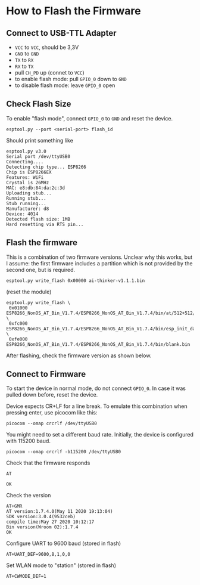 # How to Flash the Firmware


## Connect to USB-TTL Adapter

* `VCC` to `VCC`, should be 3,3V
* `GND` to `GND`
* `TX` to `RX`
* `RX` to `TX`
* pull `CH_PD` up (connet to `VCC`)
* to enable flash mode: pull `GPIO_0` down to `GND`
* to disable flash mode: leave `GPIO_0` open


## Check Flash Size

To enable "flash mode", connect `GPIO_0` to `GND` and reset the device.

```
esptool.py --port <serial-port> flash_id
```

Should print something like
```
esptool.py v3.0
Serial port /dev/ttyUSB0
Connecting....
Detecting chip type... ESP8266
Chip is ESP8266EX
Features: WiFi
Crystal is 26MHz
MAC: e8:db:84:da:2c:3d
Uploading stub...
Running stub...
Stub running...
Manufacturer: d8
Device: 4014
Detected flash size: 1MB
Hard resetting via RTS pin...
```


## Flash the firmware

This is a combination of two firmware versions. Unclear why this works, but I assume: the first firmware includes a partition which is not provided by the second one, but is required.

```
esptool.py write_flash 0x00000 ai-thinker-v1.1.1.bin
```

(reset the module)

```
esptool.py write_flash \
 0x01000 ESP8266_NonOS_AT_Bin_V1.7.4/ESP8266_NonOS_AT_Bin_V1.7.4/bin/at/512+512/user1.1024.new.2.bin \
 0xfc000 ESP8266_NonOS_AT_Bin_V1.7.4/ESP8266_NonOS_AT_Bin_V1.7.4/bin/esp_init_data_default_v08.bin \
 0xfe000 ESP8266_NonOS_AT_Bin_V1.7.4/ESP8266_NonOS_AT_Bin_V1.7.4/bin/blank.bin 
```

After flashing, check the firmware version as shown below.

## Connect to Firmware

To start the device in normal mode, do not connect `GPIO_0`. In case it was pulled down before, reset the device.

Device expects CR+LF for a line break. To emulate this combination when pressing enter, use picocom like this:

```
picocom --omap crcrlf /dev/ttyUSB0
```
You might need to set a different baud rate. Initially, the device is configured with 115200 baud.

```
picocom --omap crcrlf -b115200 /dev/ttyUSB0
```


Check that the firmware responds
```
AT

OK
```

Check the version
```
AT+GMR
AT version:1.7.4.0(May 11 2020 19:13:04)
SDK version:3.0.4(9532ceb)
compile time:May 27 2020 10:12:17
Bin version(Wroom 02):1.7.4
OK
```

Configure UART to 9600 baud (stored in flash)
```
AT+UART_DEF=9600,8,1,0,0
```

Set WLAN mode to "station" (stored in flash)
```
AT+CWMODE_DEF=1
```
